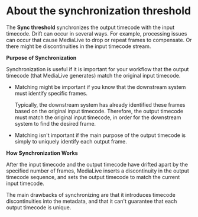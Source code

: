 # About the synchronization threshold<a name="timecode-sync"></a>

The **Sync threshold** synchronizes the output timecode with the input timecode\. Drift can occur in several ways\. For example, processing issues can occur that cause MediaLive to drop or repeat frames to compensate\. Or there might be discontinuities in the input timecode stream\.

**Purpose of Synchronization**

Synchronization is useful if it is important for your workflow that the output timecode \(that MediaLive generates\) match the original input timecode\. 
+ Matching might be important if you know that the downstream system must identify specific frames\. 

  Typically, the downstream system has already identified these frames based on the original input timecode\. Therefore, the output timecode must match the original input timecode, in order for the downstream system to find the desired frame\.
+ Matching isn't important if the main purpose of the output timecode is simply to uniquely identify each output frame\.

**How Synchronization Works**

After the input timecode and the output timecode have drifted apart by the specified number of frames, MediaLive inserts a discontinuity in the output timecode sequence, and sets the output timecode to match the current input timecode\.

The main drawbacks of synchronizing are that it introduces timecode discontinuities into the metadata, and that it can't guarantee that each output timecode is unique\. 